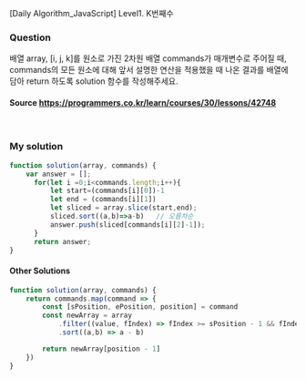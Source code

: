 [Daily Algorithm_JavaScript] Level1. K번째수

### Question
배열 array, [i, j, k]를 원소로 가진 2차원 배열 commands가 매개변수로 주어질 때, commands의 모든 원소에 대해 앞서 설명한 연산을 적용했을 때 나온 결과를 배열에 담아 return 하도록 solution 함수를 작성해주세요.
</br>

#### Source https://programmers.co.kr/learn/courses/30/lessons/42748
</br>

### My solution
```javascript
function solution(array, commands) {
    var answer = [];
      for(let i =0;i<commands.length;i++){ 
          let start=(commands[i][0])-1
          let end = (commands[i][1])  
          let sliced = array.slice(start,end);
          sliced.sort((a,b)=>a-b)   // 오름차순
          answer.push(sliced[commands[i][2]-1]);
      }
      return answer;
}
```


#### Other Solutions

```javascript
function solution(array, commands) {
    return commands.map(command => {
        const [sPosition, ePosition, position] = command
        const newArray = array
            .filter((value, fIndex) => fIndex >= sPosition - 1 && fIndex <= ePosition - 1)
            .sort((a,b) => a - b)    

        return newArray[position - 1]
    })
}
```